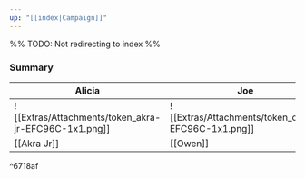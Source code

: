 ```yaml
---
up: "[[index|Campaign]]"
---
```

%% TODO: Not redirecting to index %%

### Summary

| Alicia                                               | Joe                                                  | Amy                                                  |
| ---------------------------------------------------- | ---------------------------------------------------- | ---------------------------------------------------- |
| ![[Extras/Attachments/token_akra-jr-EFC96C-1x1.png]] | ![[Extras/Attachments/token_owen-EFC96C-1x1.png]] | ![[Extras/Attachments/token_cassandra-jr-EFC96C-1x1.png]] |
| [[Akra Jr]]                                          | [[Owen]]                                             | [[Cassandra Jr]]                                     |

^6718af

